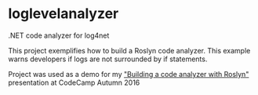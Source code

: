 # loglevelanalyzer
.NET code analyzer for log4net

This project exemplifies how to build a Roslyn code analyzer. 
This example warns developers if logs are not surrounded by if statements.

Project was used as a demo for my ["Building a code analyzer with Roslyn"](https://speakerdeck.com/mihaeladiaconu/building-a-code-analyzer-using-roslyn) presentation at CodeCamp Autumn 2016

